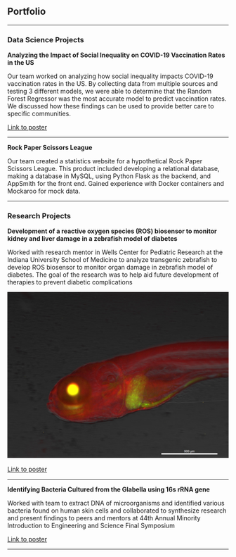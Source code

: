 ## Portfolio
---

### Data Science Projects

**Analyzing the Impact of Social Inequality on COVID-19 Vaccination Rates in the US**

[//]: # (<img src="images/dummy_thumbnail.jpg?raw=true"/>)

Our team worked on analyzing how social inequality impacts COVID-19 vaccination rates in the US. By collecting data from multiple sources and testing 3 different models, we were able to determine that the Random Forest Regressor was the most accurate model to predict vaccination rates. We discussed how these findings can be used to provide better care to specific communities.

[Link to poster](/pdf/DS3000FinalProject.pdf)

---
**Rock Paper Scissors League**

Our team created a statistics website for a hypothetical Rock Paper Scissors League. This product included developing a relational database, making a database in MySQL, using Python Flask as the backend, and AppSmith for the front end. Gained experience with Docker containers and Mockaroo for mock data.

---
### Research Projects
**Development of a reactive oxygen species (ROS) biosensor to monitor kidney and liver damage in a zebrafish model of diabetes** 

Worked with research mentor in Wells Center for Pediatric Research at the Indiana University School of Medicine to analyze transgenic zebrafish to develop ROS biosensor to monitor organ damage in zebrafish model of diabetes. The goal of the research was to help aid future development of therapies to prevent diabetic complications

<img src="images/zebrafish.jpg?raw=true"/>

[Link to poster](/pdf/JuanIUZebrafishPoser.pdf)

---
**Identifying Bacteria Cultured from the Glabella using 16s rRNA gene**

Worked with team to extract DNA of microorganisms and identified various bacteria found on human skin cells and collaborated to synthesize research and present findings to peers and mentors at 44th Annual Minority Introduction to Engineering and Science Final Symposium

[Link to poster](/pdf/MITES_Genomics_-_Poster.pdf)

---

